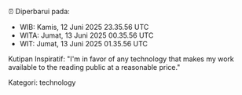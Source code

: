 ⏰ Diperbarui pada:
- WIB: Kamis, 12 Juni 2025 23.35.56 UTC
- WITA: Jumat, 13 Juni 2025 00.35.56 UTC
- WIT: Jumat, 13 Juni 2025 01.35.56 UTC

Kutipan Inspiratif:
"I'm in favor of any technology that makes my work available to the reading public at a reasonable price."


Kategori: technology

